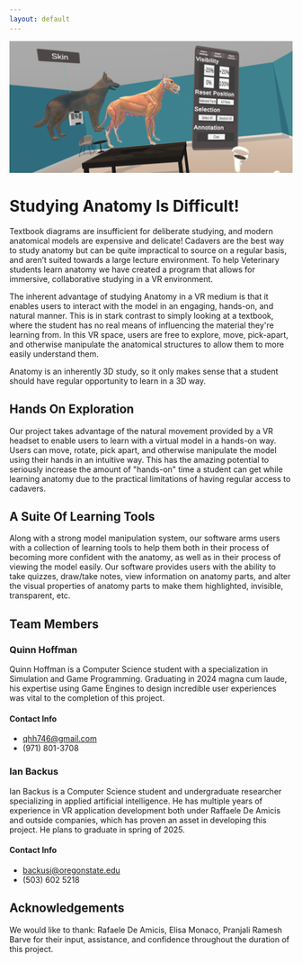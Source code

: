 ```yaml
---
layout: default
---
```


![Level Sample](/assets/Screenshot%202024-05-05%20135141.png)

# Studying Anatomy Is Difficult!

Textbook diagrams are insufficient for deliberate studying, and modern anatomical models are expensive and delicate! Cadavers are the best way to study anatomy but can be quite impractical to source on a regular basis, and aren’t suited towards a large lecture environment. To help Veterinary students learn anatomy we have created a program that allows for immersive, collaborative studying in a VR environment.

The inherent advantage of studying Anatomy in a VR medium is that it enables users to interact with the model in an engaging, hands-on, and natural manner. This is in stark contrast to simply looking at a textbook, where the student has no real means of influencing the material they're learning from. In this VR space, users are free to explore, move, pick-apart, and otherwise manipulate the anatomical structures to allow them to more easily understand them.

Anatomy is an inherently 3D study, so it only makes sense that a student should have regular opportunity to learn in a 3D way.

## Hands On Exploration

Our project takes advantage of the natural movement provided by a VR headset to enable users to learn with a virtual model in a hands-on way. Users can move, rotate, pick apart, and otherwise manipulate the model using their hands in an intuitive way. This has the amazing potential to seriously increase the amount of "hands-on" time a student can get while learning anatomy due to the practical limitations of having regular access to cadavers.

## A Suite Of Learning Tools

Along with a strong model manipulation system, our software arms users with a collection of learning tools to help them both in their process of becoming more confident with the anatomy, as well as in their process of viewing the model easily. Our software provides users with the ability to take quizzes, draw/take notes, view information on anatomy parts, and alter the visual properties of anatomy parts to make them highlighted, invisible, transparent, etc.

## Team Members

### Quinn Hoffman

Quinn Hoffman is a Computer Science student with a specialization in Simulation and Game Programming. Graduating in 2024 magna cum laude, his expertise using Game Engines to design incredible user experiences was vital to the completion of this project.

#### Contact Info

* qhh746@gmail.com
* (971) 801-3708

### Ian Backus

Ian Backus is a Computer Science student and undergraduate researcher specializing in applied artificial intelligence. He has multiple years of experience in VR application development both under Raffaele De Amicis and outside companies, which has proven an asset in developing this project. He plans to graduate in spring of 2025.

#### Contact Info

* backusi@oregonstate.edu
* (503) 602 5218

## Acknowledgements

We would like to thank: Rafaele De Amicis, Elisa Monaco, Pranjali Ramesh Barve for their input, assistance, and confidence throughout the duration of this project.

